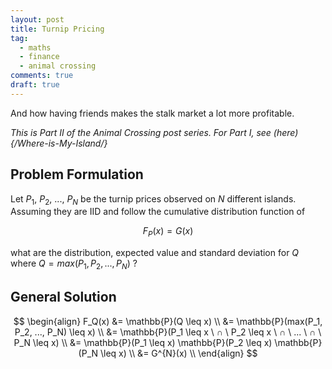 ```yaml
---
layout: post
title: Turnip Pricing
tag:
  - maths
  - finance
  - animal crossing
comments: true
draft: true
---
```


And how having friends makes the stalk market a lot more profitable.

_This is Part II of the Animal Crossing post series. For Part I, see (here){/Where-is-My-Island/}_

## Problem Formulation
Let $P_1$, $P_2$, ..., $P_N$ be the turnip prices observed on $N$ different islands. Assuming they are IID and follow the cumulative distribution function of

$$
F_P(x) = G(x)
$$

what are the distribution, expected value and standard deviation for $Q$ where $Q = max(P_1, P_2, ..., P_N)$ ?

## General Solution

$$
\begin{align}
F_Q(x) 
&= \mathbb{P}(Q \leq x) \\
&= \mathbb{P}(max(P_1, P_2, ..., P_N) \leq x) \\
&= \mathbb{P}(P_1 \leq x \ ∩ \ P_2 \leq x \ ∩ \ ... \ ∩ \ P_N \leq x) \\
&= \mathbb{P}(P_1 \leq x) \mathbb{P}(P_2 \leq x) \mathbb{P}(P_N \leq x) \\
&= G^{N}(x) \\
\end{align}
$$

## 


